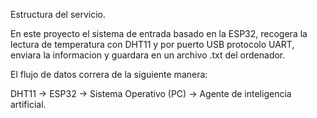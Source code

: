 Estructura del servicio.

En este proyecto el sistema de entrada basado en la ESP32, recogera la lectura de temperatura con DHT11 y por puerto USB protocolo UART,
enviara la informacion y guardara en un archivo .txt del ordenador.

El flujo de datos correra de la siguiente manera:

DHT11 ->  ESP32 -> Sistema Operativo (PC) -> Agente de inteligencia artificial.
